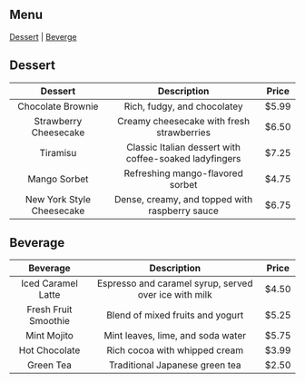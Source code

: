 ## Menu

[Dessert](#Dessert) | [Beverge](#Beverage)

## Dessert
| Dessert                        | Description                   | Price   |
|:-----------------------------:|:-----------------------------:|:-------:|
| Chocolate Brownie             | Rich, fudgy, and chocolatey   | $5.99   |
| Strawberry Cheesecake         | Creamy cheesecake with fresh strawberries | $6.50 |
| Tiramisu                      | Classic Italian dessert with coffee-soaked ladyfingers | $7.25 |
| Mango Sorbet                  | Refreshing mango-flavored sorbet | $4.75   |
| New York Style Cheesecake     | Dense, creamy, and topped with raspberry sauce | $6.75 |
## Beverage
| Beverage                        | Description                   | Price   |
|:-----------------------------:|:-----------------------------:|:-------:|
| Iced Caramel Latte            | Espresso and caramel syrup, served over ice with milk | $4.50 |
| Fresh Fruit Smoothie          | Blend of mixed fruits and yogurt  | $5.25   |
| Mint Mojito                   | Mint leaves, lime, and soda water | $5.75   |
| Hot Chocolate                 | Rich cocoa with whipped cream     | $3.99   |
| Green Tea                     | Traditional Japanese green tea    | $2.50   |

